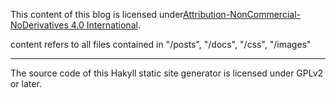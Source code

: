 This content of this blog is licensed under[Attribution-NonCommercial-NoDerivatives 4.0 International][cc-by-nc-nd].

content refers to all files contained in "/posts", "/docs", "/css", "/images"


[cc-by-nc-nd]: https://creativecommons.org/licenses/by-nc-nd/4.0/

---

The source code of this Hakyll static site generator is licensed under GPLv2 or later.
